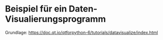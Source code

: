 # Beispiel für ein Daten-Visualierungsprogramm 

Grundlage: https://doc.qt.io/qtforpython-6/tutorials/datavisualize/index.html
